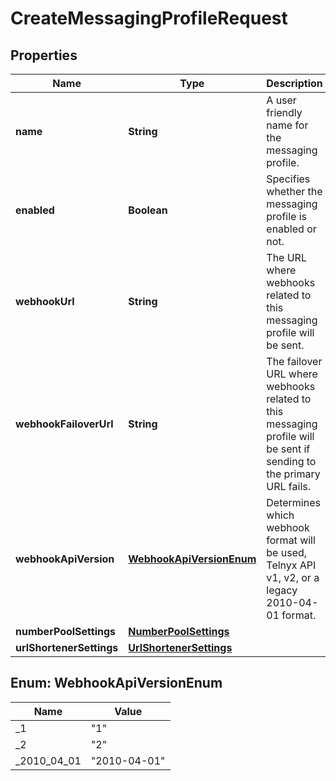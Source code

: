

# CreateMessagingProfileRequest

## Properties

Name | Type | Description | Notes
------------ | ------------- | ------------- | -------------
**name** | **String** | A user friendly name for the messaging profile. | 
**enabled** | **Boolean** | Specifies whether the messaging profile is enabled or not. |  [optional]
**webhookUrl** | **String** | The URL where webhooks related to this messaging profile will be sent. |  [optional]
**webhookFailoverUrl** | **String** | The failover URL where webhooks related to this messaging profile will be sent if sending to the primary URL fails. |  [optional]
**webhookApiVersion** | [**WebhookApiVersionEnum**](#WebhookApiVersionEnum) | Determines which webhook format will be used, Telnyx API v1, v2, or a legacy 2010-04-01 format. |  [optional]
**numberPoolSettings** | [**NumberPoolSettings**](NumberPoolSettings.md) |  |  [optional]
**urlShortenerSettings** | [**UrlShortenerSettings**](UrlShortenerSettings.md) |  |  [optional]



## Enum: WebhookApiVersionEnum

Name | Value
---- | -----
_1 | &quot;1&quot;
_2 | &quot;2&quot;
_2010_04_01 | &quot;2010-04-01&quot;



